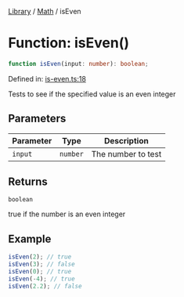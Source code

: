 <!-- markdownlint-disable -->
<!-- cspell: disable -->
[Library](../index.md) / [Math](./index.md) / isEven

# Function: isEven()

```ts
function isEven(input: number): boolean;
```

Defined in: [is-even.ts:18](https://github.com/technobuddha/library/blob/main/src/is-even.ts#L18)

Tests to see if the specified value is an even integer

## Parameters

| Parameter | Type | Description |
| ------ | ------ | ------ |
| `input` | `number` | The number to test |

## Returns

`boolean`

true if the number is an even integer

## Example

```typescript
isEven(2); // true
isEven(3); // false
isEven(0); // true
isEven(-4); // true
isEven(2.2); // false
```

